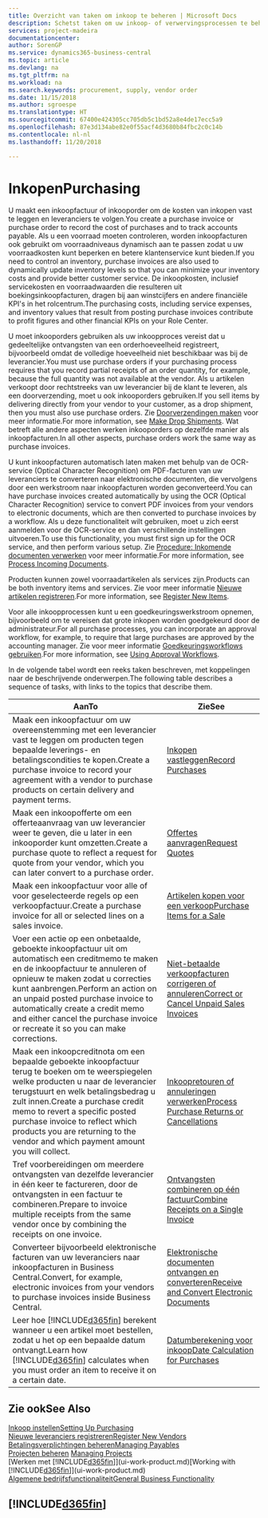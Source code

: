 ```yaml
---
title: Overzicht van taken om inkoop te beheren | Microsoft Docs
description: Schetst taken om uw inkoop- of verwervingsprocessen te beheren, onder andere hoe inkoopfacturen en inkooporders werken.
services: project-madeira
documentationcenter: 
author: SorenGP
ms.service: dynamics365-business-central
ms.topic: article
ms.devlang: na
ms.tgt_pltfrm: na
ms.workload: na
ms.search.keywords: procurement, supply, vendor order
ms.date: 11/15/2018
ms.author: sgroespe
ms.translationtype: HT
ms.sourcegitcommit: 67400e424305cc705db5c1bd52a8e4de17ecc5a9
ms.openlocfilehash: 87e3d134abe82e0f55acf4d3680b84fbc2c0c14b
ms.contentlocale: nl-nl
ms.lasthandoff: 11/20/2018

---
```

# <a name="purchasing"></a><span data-ttu-id="4b547-103">Inkopen</span><span class="sxs-lookup"><span data-stu-id="4b547-103">Purchasing</span></span>
<span data-ttu-id="4b547-104">U maakt een inkoopfactuur of inkooporder om de kosten van inkopen vast te leggen en leveranciers te volgen.</span><span class="sxs-lookup"><span data-stu-id="4b547-104">You create a purchase invoice or purchase order to record the cost of purchases and to track accounts payable.</span></span> <span data-ttu-id="4b547-105">Als u een voorraad moeten controleren, worden inkoopfacturen ook gebruikt om voorraadniveaus dynamisch aan te passen zodat u uw voorraadkosten kunt beperken en betere klantenservice kunt bieden.</span><span class="sxs-lookup"><span data-stu-id="4b547-105">If you need to control an inventory, purchase invoices are also used to dynamically update inventory levels so that you can minimize your inventory costs and provide better customer service.</span></span> <span data-ttu-id="4b547-106">De inkoopkosten, inclusief servicekosten en voorraadwaarden die resulteren uit boekingsinkoopfacturen, dragen bij aan winstcijfers en andere financiële KPI's in het rolcentrum.</span><span class="sxs-lookup"><span data-stu-id="4b547-106">The purchasing costs, including service expenses, and inventory values that result from posting purchase invoices contribute to profit figures and other financial KPIs on your Role Center.</span></span>

<span data-ttu-id="4b547-107">U moet inkooporders gebruiken als uw inkoopproces vereist dat u gedeeltelijke ontvangsten van een orderhoeveelheid registreert, bijvoorbeeld omdat de volledige hoeveelheid niet beschikbaar was bij de leverancier.</span><span class="sxs-lookup"><span data-stu-id="4b547-107">You must use purchase orders if your purchasing process requires that you record partial receipts of an order quantity, for example, because the full quantity was not available at the vendor.</span></span> <span data-ttu-id="4b547-108">Als u artikelen verkoopt door rechtstreeks van uw leverancier bij de klant te leveren, als een doorverzending, moet u ook inkooporders gebruiken.</span><span class="sxs-lookup"><span data-stu-id="4b547-108">If you sell items by delivering directly from your vendor to your customer, as a drop shipment, then you must also use purchase orders.</span></span> <span data-ttu-id="4b547-109">Zie [Doorverzendingen maken](sales-how-drop-shipment.md) voor meer informatie.</span><span class="sxs-lookup"><span data-stu-id="4b547-109">For more information, see [Make Drop Shipments](sales-how-drop-shipment.md).</span></span> <span data-ttu-id="4b547-110">Wat betreft alle andere aspecten werken inkooporders op dezelfde manier als inkoopfacturen.</span><span class="sxs-lookup"><span data-stu-id="4b547-110">In all other aspects, purchase orders work the same way as purchase invoices.</span></span>

<span data-ttu-id="4b547-111">U kunt inkoopfacturen automatisch laten maken met behulp van de OCR-service (Optical Character Recognition) om PDF-facturen van uw leveranciers te converteren naar elektronische documenten, die vervolgens door een werkstroom naar inkoopfacturen worden geconverteerd.</span><span class="sxs-lookup"><span data-stu-id="4b547-111">You can have purchase invoices created automatically by using the OCR (Optical Character Recognition) service to convert PDF invoices from your vendors to electronic documents, which are then converted to purchase invoices by a workflow.</span></span> <span data-ttu-id="4b547-112">Als u deze functionaliteit wilt gebruiken, moet u zich eerst aanmelden voor de OCR-service en dan verschillende instellingen uitvoeren.</span><span class="sxs-lookup"><span data-stu-id="4b547-112">To use this functionality, you must first sign up for the OCR service, and then perform various setup.</span></span> <span data-ttu-id="4b547-113">Zie [Procedure: Inkomende documenten verwerken](across-process-income-documents.md) voor meer informatie.</span><span class="sxs-lookup"><span data-stu-id="4b547-113">For more information, see [Process Incoming Documents](across-process-income-documents.md).</span></span>      

<span data-ttu-id="4b547-114">Producten kunnen zowel voorraadartikelen als services zijn.</span><span class="sxs-lookup"><span data-stu-id="4b547-114">Products can be both inventory items and services.</span></span> <span data-ttu-id="4b547-115">Zie voor meer informatie [Nieuwe artikelen registreren](inventory-how-register-new-items.md).</span><span class="sxs-lookup"><span data-stu-id="4b547-115">For more information, see [Register New Items](inventory-how-register-new-items.md).</span></span>

<span data-ttu-id="4b547-116">Voor alle inkoopprocessen kunt u een goedkeuringswerkstroom opnemen, bijvoorbeeld om te vereisen dat grote inkopen worden goedgekeurd door de administrateur.</span><span class="sxs-lookup"><span data-stu-id="4b547-116">For all purchase processes, you can incorporate an approval workflow, for example, to require that large purchases are approved by the accounting manager.</span></span> <span data-ttu-id="4b547-117">Zie voor meer informatie [Goedkeuringsworkflows gebruiken](across-how-use-approval-workflows.md).</span><span class="sxs-lookup"><span data-stu-id="4b547-117">For more information, see [Using Approval Workflows](across-how-use-approval-workflows.md).</span></span>

<span data-ttu-id="4b547-118">In de volgende tabel wordt een reeks taken beschreven, met koppelingen naar de beschrijvende onderwerpen.</span><span class="sxs-lookup"><span data-stu-id="4b547-118">The following table describes a sequence of tasks, with links to the topics that describe them.</span></span>

| <span data-ttu-id="4b547-119">Aan</span><span class="sxs-lookup"><span data-stu-id="4b547-119">To</span></span> | <span data-ttu-id="4b547-120">Zie</span><span class="sxs-lookup"><span data-stu-id="4b547-120">See</span></span> |
| --- | --- |
| <span data-ttu-id="4b547-121">Maak een inkoopfactuur om uw overeenstemming met een leverancier vast te leggen om producten tegen bepaalde leverings- en betalingscondities te kopen.</span><span class="sxs-lookup"><span data-stu-id="4b547-121">Create a purchase invoice to record your agreement with a vendor to purchase products on certain delivery and payment terms.</span></span> |[<span data-ttu-id="4b547-122">Inkopen vastleggen</span><span class="sxs-lookup"><span data-stu-id="4b547-122">Record Purchases</span></span>](purchasing-how-record-purchases.md) |
|<span data-ttu-id="4b547-123">Maak een inkoopofferte om een offerteaanvraag van uw leverancier weer te geven, die u later in een inkooporder kunt omzetten.</span><span class="sxs-lookup"><span data-stu-id="4b547-123">Create a purchase quote to reflect a request for quote from your vendor, which you can later convert to a purchase order.</span></span>|[<span data-ttu-id="4b547-124">Offertes aanvragen</span><span class="sxs-lookup"><span data-stu-id="4b547-124">Request Quotes</span></span>](purchasing-how-request-quotes.md)|
| <span data-ttu-id="4b547-125">Maak een inkoopfactuur voor alle of voor geselecteerde regels op een verkoopfactuur.</span><span class="sxs-lookup"><span data-stu-id="4b547-125">Create a purchase invoice for all or selected lines on a sales invoice.</span></span> |[<span data-ttu-id="4b547-126">Artikelen kopen voor een verkoop</span><span class="sxs-lookup"><span data-stu-id="4b547-126">Purchase Items for a Sale</span></span>](purchasing-how-purchase-products-sale.md) |
| <span data-ttu-id="4b547-127">Voer een actie op een onbetaalde, geboekte inkoopfactuur uit om automatisch een creditmemo te maken en de inkoopfactuur te annuleren of opnieuw te maken zodat u correcties kunt aanbrengen.</span><span class="sxs-lookup"><span data-stu-id="4b547-127">Perform an action on an unpaid posted purchase invoice to automatically create a credit memo and either cancel the purchase invoice or recreate it so you can make corrections.</span></span> |[<span data-ttu-id="4b547-128">Niet-betaalde verkoopfacturen corrigeren of annuleren</span><span class="sxs-lookup"><span data-stu-id="4b547-128">Correct or Cancel Unpaid Sales Invoices</span></span>](purchasing-how-correct-cancel-unpaid-purchase-invoices.md) |
| <span data-ttu-id="4b547-129">Maak een inkoopcreditnota om een bepaalde geboekte inkoopfactuur terug te boeken om te weerspiegelen welke producten u naar de leverancier terugstuurt en welk betalingsbedrag u zult innen.</span><span class="sxs-lookup"><span data-stu-id="4b547-129">Create a purchase credit memo to revert a specific posted purchase invoice to reflect which products you are returning to the vendor and which payment amount you will collect.</span></span> |[<span data-ttu-id="4b547-130">Inkoopretouren of annuleringen verwerken</span><span class="sxs-lookup"><span data-stu-id="4b547-130">Process Purchase Returns or Cancellations</span></span>](purchasing-how-register-new-vendors.md) |
|<span data-ttu-id="4b547-131">Tref voorbereidingen om meerdere ontvangsten van dezelfde leverancier in één keer te factureren, door de ontvangsten in een factuur te combineren.</span><span class="sxs-lookup"><span data-stu-id="4b547-131">Prepare to invoice multiple receipts from the same vendor once by combining the receipts on one invoice.</span></span>|[<span data-ttu-id="4b547-132">Ontvangsten combineren op één factuur</span><span class="sxs-lookup"><span data-stu-id="4b547-132">Combine Receipts on a Single Invoice</span></span>](purchasing-how-to-combine-receipts.md)|
|<span data-ttu-id="4b547-133">Converteer bijvoorbeeld elektronische facturen van uw leveranciers naar inkoopfacturen in Business Central.</span><span class="sxs-lookup"><span data-stu-id="4b547-133">Convert, for example, electronic invoices from your vendors to purchase invoices inside Business Central.</span></span>|[<span data-ttu-id="4b547-134">Elektronische documenten ontvangen en converteren</span><span class="sxs-lookup"><span data-stu-id="4b547-134">Receive and Convert Electronic Documents</span></span>](purchasing-how-to-receive-and-convert-electronic-documents.md)|
| <span data-ttu-id="4b547-135">Leer hoe [!INCLUDE[d365fin](includes/d365fin_md.md)] berekent wanneer u een artikel moet bestellen, zodat u het op een bepaalde datum ontvangt.</span><span class="sxs-lookup"><span data-stu-id="4b547-135">Learn how [!INCLUDE[d365fin](includes/d365fin_md.md)] calculates when you must order an item to receive it on a certain date.</span></span>|[<span data-ttu-id="4b547-136">Datumberekening voor inkoop</span><span class="sxs-lookup"><span data-stu-id="4b547-136">Date Calculation for Purchases</span></span>](purchasing-date-calculation-for-purchases.md)|

## <a name="see-also"></a><span data-ttu-id="4b547-137">Zie ook</span><span class="sxs-lookup"><span data-stu-id="4b547-137">See Also</span></span>
[<span data-ttu-id="4b547-138">Inkoop instellen</span><span class="sxs-lookup"><span data-stu-id="4b547-138">Setting Up Purchasing</span></span>](purchasing-setup-purchasing.md)  
[<span data-ttu-id="4b547-139">Nieuwe leveranciers registreren</span><span class="sxs-lookup"><span data-stu-id="4b547-139">Register New Vendors</span></span>](purchasing-how-register-new-vendors.md)  
[<span data-ttu-id="4b547-140">Betalingsverplichtingen beheren</span><span class="sxs-lookup"><span data-stu-id="4b547-140">Managing Payables</span></span>](payables-manage-payables.md)  
<span data-ttu-id="4b547-141">[Projecten beheren](projects-manage-projects.md)  </span><span class="sxs-lookup"><span data-stu-id="4b547-141">[Managing Projects](projects-manage-projects.md)  </span></span>  
<span data-ttu-id="4b547-142">[Werken met [!INCLUDE[d365fin](includes/d365fin_md.md)]](ui-work-product.md)</span><span class="sxs-lookup"><span data-stu-id="4b547-142">[Working with [!INCLUDE[d365fin](includes/d365fin_md.md)]](ui-work-product.md)</span></span>  
[<span data-ttu-id="4b547-143">Algemene bedrijfsfunctionaliteit</span><span class="sxs-lookup"><span data-stu-id="4b547-143">General Business Functionality</span></span>](ui-across-business-areas.md)

## [!INCLUDE[d365fin](includes/free_trial_md.md)]  

